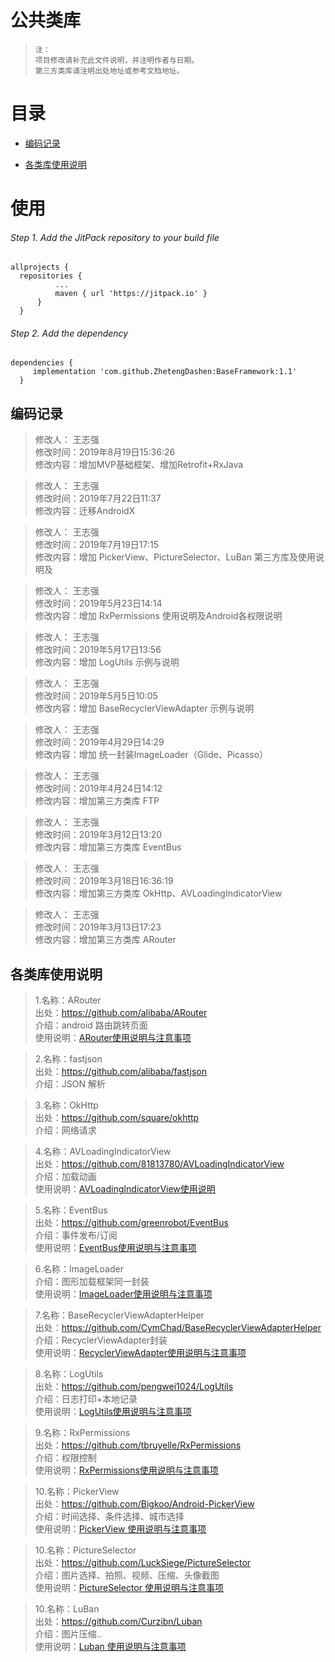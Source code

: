 # 公共类库 
> `注：` <br/>`项目修改请补充此文件说明，并注明作者与日期。`<br/>
> `第三方类库请注明出处地址或参考文档地址。`

# 目录
* [编码记录](#编码记录)

* [各类库使用说明](#各类库使用说明)<br>

#  使用
######  Step 1. Add the JitPack repository to your build file
  ```  
  allprojects {
	repositories {
			...
			maven { url 'https://jitpack.io' }
		}
	}
```
###### Step 2. Add the dependency
  ``` 
  dependencies {
       implementation 'com.github.ZhetengDashen:BaseFramework:1.1'
	}  
 ``` 
## 编码记录
  >  修改人： 王志强 <br>
  >  修改时间：2019年8月19日15:36:26 <br>
  >  修改内容：增加MVP基础框架、增加Retrofit+RxJava <br>  

  >  修改人： 王志强 <br>
  >  修改时间：2019年7月22日11:37 <br>
  >  修改内容：迁移AndroidX <br>

  >  修改人： 王志强 <br>
  >  修改时间：2019年7月19日17:15 <br>
  >  修改内容：增加 PickerView、PictureSelector、LuBan 第三方库及使用说明及 <br>

  >  修改人： 王志强 <br>
  >  修改时间：2019年5月23日14:14 <br>
  >  修改内容：增加 RxPermissions 使用说明及Android各权限说明 <br>

  >  修改人： 王志强 <br>
  >  修改时间：2019年5月17日13:56 <br>
  >  修改内容：增加 LogUtils 示例与说明 <br>

  >  修改人： 王志强 <br>
  >  修改时间：2019年5月5日10:05 <br>
  >  修改内容：增加 BaseRecyclerViewAdapter 示例与说明 <br>

  >  修改人： 王志强 <br>
  >  修改时间：2019年4月29日14:29 <br>
  >  修改内容：增加 统一封装ImageLoader（Glide、Picasso） <br>
  
  >  修改人： 王志强 <br>
  >  修改时间：2019年4月24日14:12 <br>
  >  修改内容：增加第三方类库 FTP <br>

  >  修改人： 王志强 <br>
  >  修改时间：2019年3月12日13:20 <br>
  >  修改内容：增加第三方类库 EventBus <br>

  >  修改人： 王志强 <br>
  >  修改时间：2019年3月18日16:36:19 <br>
  >  修改内容：增加第三方类库 OkHttp、AVLoadingIndicatorView <br>

  >  修改人： 王志强 <br>
  >  修改时间：2019年3月13日17:23 <br>
  >  修改内容：增加第三方类库 ARouter <br>


## 各类库使用说明
> 1.名称：ARouter <br>
> 出处：https://github.com/alibaba/ARouter <br>
> 介绍：android 路由跳转页面 <br>
> 使用说明：[ARouter使用说明与注意事项](../commonlibrary/README_ARouter.md)<br>
   
     
> 2.名称：fastjson <br>
>出处：https://github.com/alibaba/fastjson <br>
>介绍：JSON 解析 <br>
     
     
>3.名称：OkHttp <br>
>出处：https://github.com/square/okhttp <br>
>介绍：网络请求 <br>    
     
     
>4.名称：AVLoadingIndicatorView <br>
>出处：https://github.com/81813780/AVLoadingIndicatorView <br>
>介绍：加载动画 <br>
>使用说明：[AVLoadingIndicatorView使用说明](../commonlibrary/README_LoadingView.md)<br>   
     
     
>5.名称：EventBus <br>
>出处：https://github.com/greenrobot/EventBus <br>
>介绍：事件发布/订阅 <br>
>使用说明：[EventBus使用说明与注意事项](../commonlibrary/README_EventBus.md)

>6.名称：ImageLoader <br>
>介绍：图形加载框架同一封装 <br>
>使用说明：[ImageLoader使用说明与注意事项](../commonlibrary/README_ImageLoader.md)
   
>7.名称：BaseRecyclerViewAdapterHelper <br>
>出处：https://github.com/CymChad/BaseRecyclerViewAdapterHelper <br>
>介绍：RecyclerViewAdapter封装 <br>
>使用说明：[RecyclerViewAdapter使用说明与注意事项](../commonlibrary/README_BaseRecyclerViewAdapter.md)

>8.名称：LogUtils <br>
>出处：https://github.com/pengwei1024/LogUtils <br>
>介绍：日志打印+本地记录  <br>
>使用说明：[LogUtils使用说明与注意事项](../commonlibrary/README_LogUtils.md)

>9.名称：RxPermissions <br>
>出处：https://github.com/tbruyelle/RxPermissions <br>
>介绍：权限控制  <br>
>使用说明：[RxPermissions使用说明与注意事项](../commonlibrary/README_RxPermissions.md)
  
>10.名称：PickerView <br>
>出处：https://github.com/Bigkoo/Android-PickerView    <br>
>介绍：时间选择、条件选择、城市选择  <br>
>使用说明：[PickerView 使用说明与注意事项](../commonlibrary/README_PickerView.md)

>10.名称：PictureSelector <br>
>出处：https://github.com/LuckSiege/PictureSelector   <br>
>介绍：图片选择、拍照、视频、压缩、头像截图  <br>
>使用说明：[PictureSelector 使用说明与注意事项](../commonlibrary/README_PickerView.md)

>10.名称：LuBan <br>
>出处：https://github.com/Curzibn/Luban   <br>
>介绍：图片压缩..  <br>
>使用说明：[Luban 使用说明与注意事项](../commonlibrary/README_LuBan.md)
    
       